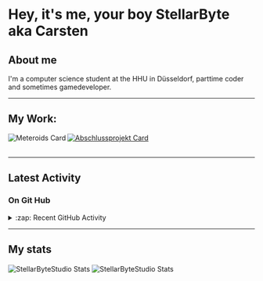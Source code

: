# Hey, it's me, your boy StellarByte aka Carsten


## About me
I'm a computer science student at the HHU in Düsseldorf, parttime coder and sometimes gamedeveloper.

---

## My Work:

[<img align="left" alt="Meteroids Card" src="https://github-readme-stats.vercel.app/api/pin/?username=StellarByteStudios&repo=Meteroids&theme=tokyonight&width=200">](https://github.com/StellarByteStudios/Meteroids)  

[<img align="center" alt="Abschlussprojekt Card" src="https://github-readme-stats.vercel.app/api/pin/?username=StellarByteStudios&repo=Dungeon-Escape&theme=tokyonight&width=200">](https://github.com/StellarByteStudios/Dungeon-Escape)  
<br />

---

## Latest Activity

### On Git Hub

<details>
  <summary>:zap: Recent GitHub Activity</summary>
  
<!--START_SECTION:activity-->
1. ❗️ Opened issue [#2](https://github.com/StellarByteStudios/Propra-Chaos-Trupp/issues/2) in [StellarByteStudios/Propra-Chaos-Trupp](https://github.com/StellarByteStudios/Propra-Chaos-Trupp)
2. ❗️ Closed issue [#2](https://github.com/StellarByteStudios/StellarByteStudios/issues/2) in [StellarByteStudios/StellarByteStudios](https://github.com/StellarByteStudios/StellarByteStudios)
3. 🗣 Commented on [#2](https://github.com/StellarByteStudios/StellarByteStudios/issues/2) in [StellarByteStudios/StellarByteStudios](https://github.com/StellarByteStudios/StellarByteStudios)
4. ❗️ Opened issue [#2](https://github.com/StellarByteStudios/StellarByteStudios/issues/2) in [StellarByteStudios/StellarByteStudios](https://github.com/StellarByteStudios/StellarByteStudios)
5. ❗️ Closed issue [#1](https://github.com/StellarByteStudios/StellarByteStudios/issues/1) in [StellarByteStudios/StellarByteStudios](https://github.com/StellarByteStudios/StellarByteStudios)
6. 🗣 Commented on [#1](https://github.com/StellarByteStudios/StellarByteStudios/issues/1) in [StellarByteStudios/StellarByteStudios](https://github.com/StellarByteStudios/StellarByteStudios)
7. 🗣 Commented on [#1](https://github.com/StellarByteStudios/StellarByteStudios/issues/1) in [StellarByteStudios/StellarByteStudios](https://github.com/StellarByteStudios/StellarByteStudios)
8. 🗣 Commented on [#1](https://github.com/StellarByteStudios/StellarByteStudios/issues/1) in [StellarByteStudios/StellarByteStudios](https://github.com/StellarByteStudios/StellarByteStudios)
9. 🗣 Commented on [#1](https://github.com/StellarByteStudios/StellarByteStudios/issues/1) in [StellarByteStudios/StellarByteStudios](https://github.com/StellarByteStudios/StellarByteStudios)
<!--END_SECTION:activity-->
  
 
</details>

---

## My stats

<img align="center" alt="StellarByteStudio Stats" src="https://github-readme-stats.vercel.app/api?username=StellarByteStudios&show_icons=true&count_private=true&theme=tokyonight&hide_rank=false&include_all_commits=false" />

<img align="center" alt="StellarByteStudio Stats" src="https://github-readme-stats.vercel.app/api/top-langs/?username=StellarByteStudios&theme=tokyonight&card_width=445&langs_count=6&layout=compact" />

<br />


